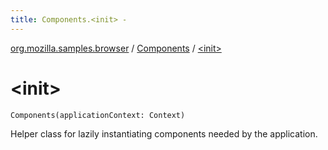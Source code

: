```yaml
---
title: Components.<init> - 
---
```


[org.mozilla.samples.browser](../index.html) / [Components](index.html) / [&lt;init&gt;](./-init-.html)

# &lt;init&gt;

`Components(applicationContext: Context)`

Helper class for lazily instantiating components needed by the application.

